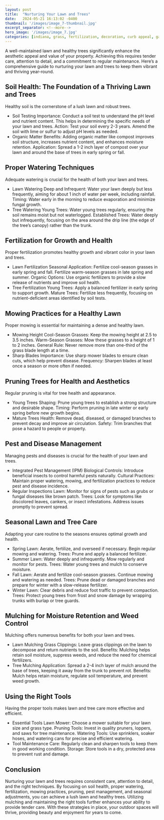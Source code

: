 ```yaml
---
layout: post
title:  "Nurturing Your Lawn and Trees"
date:   2024-05-21 16:13:02 -0400
thumbnail: '/images/image_7-thumbnail.jpg'
excerpt_separator: <!--more-->
hero_image: '/images/image_7.jpg'
categories: [indiana, grass, fertilization, decoration, curb appeal, garden, flowers, recreation]
---
```

A well-maintained lawn and healthy trees significantly enhance the aesthetic appeal and value of your property.<!--more--> Achieving this requires tender care, attention to detail, and a commitment to regular maintenance. Here’s a comprehensive guide to nurturing your lawn and trees to keep them vibrant and thriving year-round.

## Soil Health: The Foundation of a Thriving Lawn and Trees
Healthy soil is the cornerstone of a lush lawn and robust trees.
* Soil Testing
Importance: Conduct a soil test to understand the pH level and nutrient content. This helps in determining the specific needs of your lawn and trees.
Action: Test your soil every 2-3 years. Amend the soil with lime or sulfur to adjust pH levels as needed.
* Organic Matter
Benefits: Adding organic matter like compost improves soil structure, increases nutrient content, and enhances moisture retention.
Application: Spread a 1-2 inch layer of compost over your lawn and around the base of trees in early spring or fall.

## Proper Watering Techniques
Adequate watering is crucial for the health of both your lawn and trees.
* Lawn Watering
Deep and Infrequent: Water your lawn deeply but less frequently, aiming for about 1 inch of water per week, including rainfall.
Timing: Water early in the morning to reduce evaporation and minimize fungal growth.
* Tree Watering
Young Trees: Water young trees regularly, ensuring the soil remains moist but not waterlogged.
Established Trees: Water deeply but infrequently, focusing on the area around the drip line (the edge of the tree’s canopy) rather than the trunk.

## Fertilization for Growth and Health
Proper fertilization promotes healthy growth and vibrant color in your lawn and trees.
* Lawn Fertilization
Seasonal Application: Fertilize cool-season grasses in early spring and fall. Fertilize warm-season grasses in late spring and summer.
Organic Options: Use organic fertilizers to provide a slow release of nutrients and improve soil health.
* Tree Fertilization
Young Trees: Apply a balanced fertilizer in early spring to support growth.
Mature Trees: Fertilize less frequently, focusing on nutrient-deficient areas identified by soil tests.

## Mowing Practices for a Healthy Lawn
Proper mowing is essential for maintaining a dense and healthy lawn.
* Mowing Height
Cool-Season Grasses: Keep the mowing height at 2.5 to 3.5 inches.
Warm-Season Grasses: Mow these grasses to a height of 1 to 2 inches.
General Rule: Never remove more than one-third of the grass blade length at a time.
* Sharp Blades
Importance: Use sharp mower blades to ensure clean cuts, which help prevent disease.
Frequency: Sharpen blades at least once a season or more often if needed.

## Pruning Trees for Health and Aesthetics
Regular pruning is vital for tree health and appearance.
* Young Trees
Shaping: Prune young trees to establish a strong structure and desirable shape.
Timing: Perform pruning in late winter or early spring before new growth begins.
* Mature Trees
Health: Remove dead, diseased, or damaged branches to prevent decay and improve air circulation.
Safety: Trim branches that pose a hazard to people or property.

## Pest and Disease Management
Managing pests and diseases is crucial for the health of your lawn and trees.
* Integrated Pest Management (IPM)
Biological Controls: Introduce beneficial insects to control harmful pests naturally.
Cultural Practices: Maintain proper watering, mowing, and fertilization practices to reduce pest and disease incidence.
* Regular Inspections
Lawn: Monitor for signs of pests such as grubs or fungal diseases like brown patch.
Trees: Look for symptoms like discolored leaves, cankers, or insect infestations. Address issues promptly to prevent spread.

## Seasonal Lawn and Tree Care
Adapting your care routine to the seasons ensures optimal growth and health.
* Spring
Lawn: Aerate, fertilize, and overseed if necessary. Begin regular mowing and watering.
Trees: Prune and apply a balanced fertilizer.
* Summer
Lawn: Water deeply and infrequently. Mow regularly and monitor for pests.
Trees: Water young trees and mulch to conserve moisture.
* Fall
Lawn: Aerate and fertilize cool-season grasses. Continue mowing and watering as needed.
Trees: Prune dead or damaged branches and prepare for winter with a slow-release fertilizer.
* Winter
Lawn: Clear debris and reduce foot traffic to prevent compaction.
Trees: Protect young trees from frost and snow damage by wrapping trunks with burlap or tree guards.

## Mulching for Moisture Retention and Weed Control
Mulching offers numerous benefits for both your lawn and trees.
* Lawn Mulching
Grass Clippings: Leave grass clippings on the lawn to decompose and return nutrients to the soil.
Benefits: Mulching helps retain soil moisture, suppress weeds, and reduce the need for chemical fertilizers.
* Tree Mulching
Application: Spread a 2-4 inch layer of mulch around the base of trees, keeping it away from the trunk to prevent rot.
Benefits: Mulch helps retain moisture, regulate soil temperature, and prevent weed growth.

## Using the Right Tools
Having the proper tools makes lawn and tree care more effective and efficient.
* Essential Tools
Lawn Mower: Choose a mower suitable for your lawn size and grass type.
Pruning Tools: Invest in quality pruners, loppers, and saws for tree maintenance.
Watering Tools: Use sprinklers, soaker hoses, and watering cans for precise and efficient watering.
* Tool Maintenance
Care: Regularly clean and sharpen tools to keep them in good working condition.
Storage: Store tools in a dry, protected area to prevent rust and damage.

## Conclusion
Nurturing your lawn and trees requires consistent care, attention to detail, and the right techniques. By focusing on soil health, proper watering, fertilization, mowing practices, pruning, pest management, and seasonal adjustments, you can achieve a lush lawn and healthy trees. Utilizing mulching and maintaining the right tools further enhances your ability to provide tender care. With these strategies in place, your outdoor spaces will thrive, providing beauty and enjoyment for years to come.
